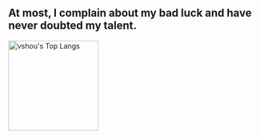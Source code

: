 ## At most, I complain about my bad luck and have never doubted my talent.
<a href="https://github.com/vshou"><img height="180em" src="https://github-readme-stats.vercel.app/api/top-langs/?username=vshou&layout=compact&hide=vba,html&langs_count=5&theme=transparent" alt="vshou's Top Langs"/></a>
